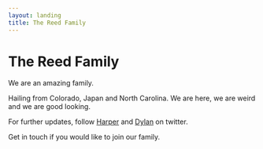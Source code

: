 ```yaml
---
layout: landing
title: The Reed Family
---
```



# The Reed Family

We are an amazing family. 

Hailing from Colorado, Japan and North Carolina. We are here, we are weird and we are good looking. 

For further updates, follow [Harper](http://twitter.com/harper) and [Dylan](http://twitter.com/dylanreed) on twitter. 

Get in touch if you would like to join our family. 

